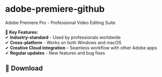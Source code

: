 # adobe-premiere-github
 Adobe Premiere Pro - Professional Video Editing Suite

**🎥 Key Features:**  
✔ **Industry-standard** - Used by professionals worldwide  
✔ **Cross-platform** - Works on both Windows and macOS  
✔ **Creative Cloud integration** - Seamless workflow with other Adobe apps  
✔ **Regular updates** - New features and bug fixes  
## 🚀 Download 
